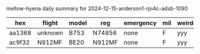 mellow-hyena daily summary for 2024-12-15-anderson1-rpi4c-adsb-1090

|hex|flight|model|reg|emergency|mil|weirdo|
|--|--|--|--|--|--|--|
|aa1368|unknown|B753|N74856|none|F|yyy|
|ac9f32|N912MF|BE20|N912MF|none|F|yyy|
